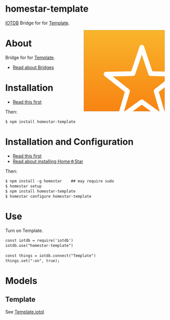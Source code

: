 # homestar-template
[IOTDB](https://github.com/dpjanes/node-iotdb) Bridge for for [Template]().

<img src="https://raw.githubusercontent.com/dpjanes/iotdb-homestar/master/docs/HomeStar.png" align="right" />

# About

Bridge for for [Template]().

* [Read about Bridges](https://github.com/dpjanes/node-iotdb/blob/master/docs/bridges.md)

# Installation

* [Read this first](https://github.com/dpjanes/node-iotdb/blob/master/docs/install.md)

Then:

    $ npm install homestar-template

# Installation and Configuration

* [Read this first](https://github.com/dpjanes/node-iotdb/blob/master/docs/install.md)
* [Read about installing Home☆Star](https://github.com/dpjanes/node-iotdb/blob/master/docs/homestar.md) 

Then:

    $ npm install -g homestar    ## may require sudo
    $ homestar setup
    $ npm install homestar-template
    $ homestar configure homestar-template

# Use

Turn on Template.

	const iotdb = require('iotdb')
    iotdb.use("homestar-template")

	const things = iotdb.connect("Template")
	things.set(":on", true);
	
# Models
## Template

See [Template.iotql](https://github.com/dpjanes/homestar-template/blob/master/models/Template.iotql)
